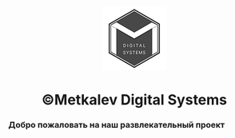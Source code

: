 <div align="center">
<img src="https://github.com/Metkalev-Digital-Systems/Karjalaheim/blob/main/MDS.png" alt="img"/>
<h1>©️Metkalev Digital Systems </h1>
</div>

<h3>Добро пожаловать на наш развлекательный проект</h3>
